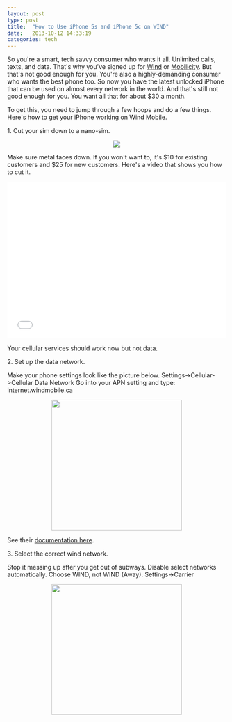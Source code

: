 ```yaml
---
layout: post
type: post
title:  "How to Use iPhone 5s and iPhone 5c on WIND"
date:   2013-10-12 14:33:19
categories: tech
---
```


So you're a smart, tech savvy consumer who wants it all. Unlimited calls, texts, and data. That's why you've signed up for <a href="http://www.windmobile.ca/en/Pages/default.aspx" target="_blank">Wind</a> or <a href="http://mobilicity.ca/" target="_blank">Mobilicity</a>. But that's not good enough for you. You're also a highly-demanding consumer who wants the best phone too. So now you have the latest unlocked iPhone that can be used on almost every network in the world. And that's still not good enough for you. You want all that for about $30 a month.

To get this, you need to jump through a few hoops and do a few things. Here's how to get your iPhone working on Wind Mobile.

<p>1. Cut your sim down to a nano-sim.</p>

<center>
<img src="{{site.url}}/assets/posts/Screen-Shot-2013-10-10-at-9.41.54-AM.png">
</center>

Make sure metal faces down. If you won't want to, it's $10 for existing customers and $25 for new customers. Here's a video that shows you how to cut it.

<center>
<iframe src="//www.youtube.com/embed/j6T1Mygucak" height="360" width="100%" allowfullscreen="" frameborder="0"></iframe>
</center>

Your cellular services should work now but not data.

<p>2. Set up the data network.</p>

Make your phone settings look like the picture below. Settings-&gt;Cellular-&gt;Cellular Data Network
Go into your APN setting and type: internet.windmobile.ca
<center>
<img src="{{site.url}}/assets/posts/wind-iphone-settings-576x1024.png" style="height: auto;width: 300px;" >
</center>

See their <a href="http://www2.windmobile.ca/media/pdfs/Non-WIND/Non-WIND_Device_Configuration.pdf" target="_blank">documentation here</a>.

<p>3. Select the correct wind network.</p>

Stop it messing up after you get out of subways. Disable select networks automatically. Choose WIND, not WIND (Away). Settings-&gt;Carrier
<center>
<img src="{{site.url}}/assets/posts/wind-iphone-settings-2.png" style="height: auto;width: 300px;" >
</center>

